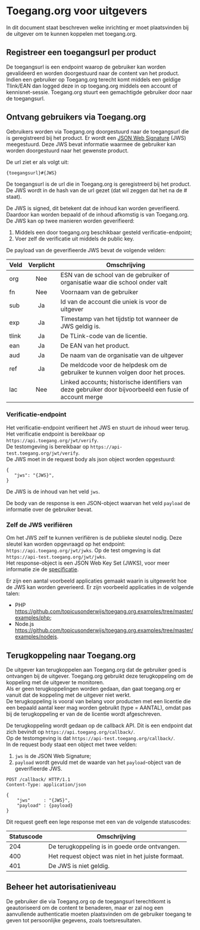 # Toegang.org voor uitgevers
In dit document staat beschreven welke inrichting er moet plaatsvinden bij de uitgever om te kunnen koppelen met
toegang.org.

## Registreer een toegangsurl per product
De toegangsurl is een endpoint waarop de gebruiker kan worden gevalideerd en worden doorgestuurd naar de content van het product. 
Indien een gebruiker op Toegang.org terecht komt middels een geldige Tlink/EAN dan logged deze in op toegang.org middels een account of kennisnet-sessie.
Toegang.org stuurt een gemachtigde gebruiker door naar de toegangsurl.


## Ontvang gebruikers via Toegang.org
Gebruikers worden via Toegang.org doorgestuurd naar de toegangsurl die is geregistreerd bij het product. 
Er wordt een [JSON Web Signature](https://tools.ietf.org/html/rfc7515) (JWS) meegestuurd. 
Deze JWS bevat informatie waarmee de gebruiker kan worden doorgestuurd naar het gewenste product.

De url ziet er als volgt uit:
 ```
 {toegangsurl}#{JWS}
 ```
De toegangsurl is de url die in Toegang.org is geregistreerd bij het product. De JWS wordt in de hash van de url gezet 
(dat wil zeggen dat het na de # staat).

De JWS is signed, dit betekent dat de inhoud kan worden geverifieerd. Daardoor kan worden bepaald of de inhoud afkomstig is van Toegang.org.
De JWS kan op twee manieren worden geverifieerd:
1. Middels een door toegang.org beschikbaar gesteld verificatie-endpoint;
2. Voer zelf de verificatie uit middels de public key.

De payload van de geverifieerde JWS bevat de volgende velden:

Veld  | Verplicht | Omschrijving
---   | :---:     | ---
org   | Nee       | ESN van de school van de gebruiker of organisatie waar die school onder valt
fn    | Nee       | Voornaam van de gebruiker
sub   | Ja        | Id van de account die uniek is voor de uitgever
exp   | Ja        | Timestamp van het tijdstip tot wanneer de JWS geldig is.
tlink | Ja        | De TLink-code van de licentie.
ean   | Ja        | De EAN van het product.
aud   | Ja        | De naam van de organisatie van de uitgever
ref   | Ja        | De meldcode voor de helpdesk om de gebruiker te kunnen volgen door het proces.
lac   | Nee       | Linked accounts; historische identifiers van deze gebruiker door bijvoorbeeld een fusie of account merge


### Verificatie-endpoint
Het verificatie-endpoint verifieert het JWS en stuurt de inhoud weer terug. Het verificatie endpoint is bereikbaar op `https://api.toegang.org/jwt/verify`.  
De testomgeving is bereikbaar op `https://api-test.toegang.org/jwt/verify`.  
De JWS moet in de request body als json object worden opgestuurd:
```
{
   "jws": "{JWS}",
}
```
De JWS is de inhoud van het veld `jws`.  

De body van de response is een JSON-object waarvan het veld `payload` de informatie over de gebruiker bevat.

### Zelf de JWS verifiëren
Om het JWS zelf te kunnen verifiëren is de publieke sleutel nodig. 
Deze sleutel kan worden opgevraagd op het endpoint: `https://api.toegang.org/jwt/jwks`. 
Op de test omgeving is dat `https://api-test.toegang.org/jwt/jwks`.  
Het response-object is een JSON Web Key Set (JWKS), voor meer informatie zie de [specificatie](https://tools.ietf.org/html/rfc7517#page-25).

Er zijn een aantal voorbeeld applicaties gemaakt waarin is uitgewerkt hoe de JWS kan worden geverieerd. 
Er zijn voorbeeld applicaties in de volgende talen:
- PHP  
https://github.com/topicusonderwijs/toegang.org.examples/tree/master/examples/php;
- Node.js  
https://github.com/topicusonderwijs/toegang.org.examples/tree/master/examples/nodejs. 

## Terugkoppeling naar Toegang.org
De uitgever kan terugkoppelen aan Toegang.org dat de gebruiker goed is ontvangen bij de uitgever. 
Toegang.org gebruikt deze terugkoppeling om de koppeling met de uitgever te monitoren.  
Als er geen terugkoppelingen worden gedaan, dan gaat toegang.org er vanuit dat de koppeling met de uitgever niet werkt.  
De terugkoppeling is vooral van belang voor producten met een licentie die een bepaald aantal keer mag worden gebruikt (type = AANTAL),
omdat pas bij de terugkoppeling er van de de licentie wordt afgeschreven.

De terugkoppeling wordt gedaan op de callback API. Dit is een endpoint dat zich bevindt op `https://api.toegang.org/callback/`.  
Op de testomgeving is dat `https://api-test.toegang.org/callback/`.  
In de request body staat een object met twee velden:
 1. `jws` is de JSON Web Signature;
 2. `payload` wordt gevuld met de waarde van het `payload`-object van de geverifieerde JWS.

```http request
POST /callback/ HTTP/1.1
Content-Type: application/json

{
    "jws"     : "{JWS}",
    "payload" : {payload}
}
```
Dit request geeft een lege response met een van de volgende statuscodes:

Statuscode | Omschrijving
---        | ---
204        | De terugkoppeling is in goede orde ontvangen.
400        | Het request object was niet in het juiste formaat.
401        | De JWS is niet geldig.

## Beheer het autorisatieniveau
De gebruiker die via Toegang.org op de toegangsurl terechtkomt is geautoriseerd om de content te benaderen, 
maar er zal nog een aanvullende authenticatie moeten plaatsvinden om de gebruiker toegang te geven tot persoonlijke gegevens,
zoals toetsresultaten.
